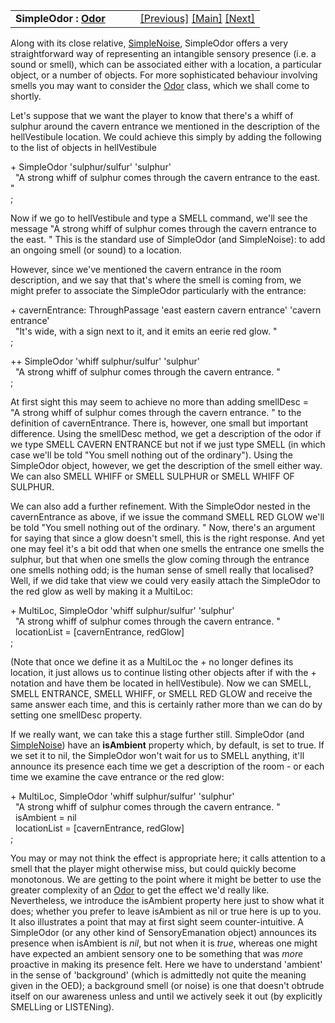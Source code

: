 <table width="100%" data-border="0" data-cellspacing="0"
data-cellpadding="3" data-bgcolor="#C0C0C0">
<colgroup>
<col style="width: 50%" />
<col style="width: 50%" />
</colgroup>
<tbody>
<tr>
<td style="text-align: left;"><strong>SimpleOdor : <a
href="odor.htm">Odor</a><br />
</strong></td>
<td style="text-align: right;"><a href="vaporous.htm">[Previous]</a> <a
href="generalintroduction.htm">[Main]</a> <a
href="simplenoise.htm">[Next]</a></td>
</tr>
</tbody>
</table>

  
Along with its close relative, [SimpleNoise](simplenoise.htm),
SimpleOdor offers a very straightforward way of representing an
intangible sensory presence (i.e. a sound or smell), which can be
associated either with a location, a particular object, or a number of
objects. For more sophisticated behaviour involving smells you may want
to consider the [Odor](odor.htm) class, which we shall come to
shortly.  
  
Let's suppose that we want the player to know that there's a whiff of
sulphur around the cavern entrance we mentioned in the description of
the hellVestibule location. We could achieve this simply by adding the
following to the list of objects in hellVestibule  
  
+ SimpleOdor 'sulphur/sulfur' 'sulphur'  
  "A strong whiff of sulphur comes through the cavern entrance to the east. "    
;  
  
Now if we go to hellVestibule and type a SMELL command, we'll see the
message "A strong whiff of sulphur comes through the cavern entrance to
the east. " This is the standard use of SimpleOdor (and SimpleNoise): to
add an ongoing smell (or sound) to a location.  
  
However, since we've mentioned the cavern entrance in the room
description, and we say that that's where the smell is coming from, we
might prefer to associate the SimpleOdor particularly with the
entrance:  
  
+ cavernEntrance: ThroughPassage 'east eastern cavern entrance' 'cavern entrance'  
  "It's wide, with a sign next to it, and it emits an eerie red glow. "  
;  
  
++ SimpleOdor 'whiff sulphur/sulfur' 'sulphur'  
  "A strong whiff of sulphur comes through the cavern entrance. "  
;  
  
At first sight this may seem to achieve no more than adding smellDesc =
"A strong whiff of sulphur comes through the cavern entrance. " to the
definition of cavernEntrance. There is, however, one small but important
difference. Using the smellDesc method, we get a description of the odor
if we type SMELL CAVERN ENTRANCE but not if we just type SMELL (in which
case we'll be told "You smell nothing out of the ordinary"). Using the
SimpleOdor object, however, we get the description of the smell either
way. We can also SMELL WHIFF or SMELL SULPHUR or SMELL WHIFF OF
SULPHUR.  
  
We can also add a further refinement. With the SimpleOdor nested in the
cavernEntrance as above, if we issue the command SMELL RED GLOW we'll be
told "You smell nothing out of the ordinary. " Now, there's an argument
for saying that since a glow doesn't smell, this is the right response.
And yet one may feel it's a bit odd that when one smells the entrance
one smells the sulphur, but that when one smells the glow coming through
the entrance one smells nothing odd; is the human sense of smell really
that localised? Well, if we did take that view we could very easily
attach the SimpleOdor to the red glow as well by making it a MultiLoc:  
  
+ MultiLoc, SimpleOdor 'whiff sulphur/sulfur' 'sulphur'  
  "A strong whiff of sulphur comes through the cavern entrance. "  
  locationList = \[cavernEntrance, redGlow\]  
;  
  
(Note that once we define it as a MultiLoc the + no longer defines its
location, it just allows us to continue listing other objects after if
with the + notation and have them be located in hellVestibule). Now we
can SMELL, SMELL ENTRANCE, SMELL WHIFF, or SMELL RED GLOW and receive
the same answer each time, and this is certainly rather more than we can
do by setting one smellDesc property.  
  
If we really want, we can take this a stage further still. SimpleOdor
(and [SimpleNoise](simplenoise.htm)) have an **isAmbient** property
which, by default, is set to true. If we set it to nil, the SimpleOdor
won't wait for us to SMELL anything, it'll announce its presence each
time we get a description of the room - or each time we examine the cave
entrance or the red glow:  
  
+ MultiLoc, SimpleOdor 'whiff sulphur/sulfur' 'sulphur'  
  "A strong whiff of sulphur comes through the cavern entrance. "  
  isAmbient = nil  
  locationList = \[cavernEntrance, redGlow\]  
;  
  
You may or may not think the effect is appropriate here; it calls
attention to a smell that the player might otherwise miss, but could
quickly become monotonous. We are getting to the point where it might be
better to use the greater complexity of an [Odor](odor.htm) to get the
effect we'd really like. Nevertheless, we introduce the isAmbient
property here just to show what it does; whether you prefer to leave
isAmbient as nil or true here is up to you. It also illustrates a point
that may at first sight seem counter-intuitive. A SimpleOdor (or any
other kind of SensoryEmanation object) announces its presence when
isAmbient is *nil*, but not when it is *true*, whereas one might have
expected an ambient sensory one to be something that was *more*
proactive in making its presence felt. Here we have to understand
'ambient' in the sense of 'background' (which is admittedly not quite
the meaning given in the OED); a background smell (or noise) is one that
doesn't obtrude itself on our awareness unless and until we actively
seek it out (by explicitly SMELLing or LISTENing).  
  
  
